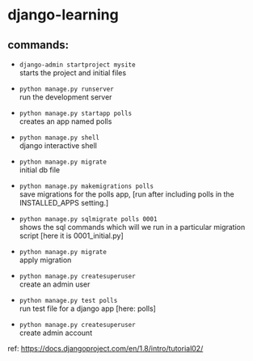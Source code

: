# django-learning

## commands:
* `django-admin startproject mysite`  
starts the project and initial files  

* `python manage.py runserver`  
    run the development server  

* `python manage.py startapp polls`  
creates an app named polls  

* `python manage.py shell`  
django interactive shell

* `python manage.py migrate`  
    initial db file

* `python manage.py makemigrations polls`  
save migrations for the polls app, [run after including polls in the INSTALLED_APPS setting.]  

* `python manage.py sqlmigrate polls 0001`  
shows the sql commands which will we run in a particular migration script [here it is 0001_initial.py]

* `python manage.py migrate`  
apply migration  

* `python manage.py createsuperuser`  
create an admin user  

* `python manage.py test polls`  
run test file for a django app [here: polls]  

* `python manage.py createsuperuser`  
create admin account  


ref: https://docs.djangoproject.com/en/1.8/intro/tutorial02/
